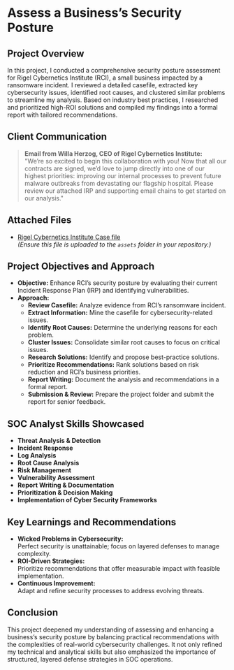 # Assess a Business’s Security Posture

## Project Overview

In this project, I conducted a comprehensive security posture assessment for Rigel Cybernetics Institute (RCI), a small business impacted by a ransomware incident. I reviewed a detailed casefile, extracted key cybersecurity issues, identified root causes, and clustered similar problems to streamline my analysis. Based on industry best practices, I researched and prioritized high-ROI solutions and compiled my findings into a formal report with tailored recommendations.

## Client Communication

> **Email from Willa Herzog, CEO of Rigel Cybernetics Institute:**  
> "We’re so excited to begin this collaboration with you! Now that all our contracts are signed, we’d love to jump directly into one of our highest priorities: improving our internal processes to prevent future malware outbreaks from devastating our flagship hospital. Please review our attached IRP and supporting email chains to get started on our analysis."

## Attached Files

- [Rigel Cybernetics Institute Case file](assets/rigel-case.pdf)  
  *(Ensure this file is uploaded to the `assets` folder in your repository.)*

## Project Objectives and Approach

- **Objective:** Enhance RCI’s security posture by evaluating their current Incident Response Plan (IRP) and identifying vulnerabilities.
- **Approach:**
  - **Review Casefile:** Analyze evidence from RCI’s ransomware incident.
  - **Extract Information:** Mine the casefile for cybersecurity-related issues.
  - **Identify Root Causes:** Determine the underlying reasons for each problem.
  - **Cluster Issues:** Consolidate similar root causes to focus on critical issues.
  - **Research Solutions:** Identify and propose best-practice solutions.
  - **Prioritize Recommendations:** Rank solutions based on risk reduction and RCI’s business priorities.
  - **Report Writing:** Document the analysis and recommendations in a formal report.
  - **Submission & Review:** Prepare the project folder and submit the report for senior feedback.

## SOC Analyst Skills Showcased

- **Threat Analysis & Detection**
- **Incident Response**
- **Log Analysis**
- **Root Cause Analysis**
- **Risk Management**
- **Vulnerability Assessment**
- **Report Writing & Documentation**
- **Prioritization & Decision Making**
- **Implementation of Cyber Security Frameworks**

## Key Learnings and Recommendations

- **Wicked Problems in Cybersecurity:**  
  Perfect security is unattainable; focus on layered defenses to manage complexity.
- **ROI-Driven Strategies:**  
  Prioritize recommendations that offer measurable impact with feasible implementation.
- **Continuous Improvement:**  
  Adapt and refine security processes to address evolving threats.

## Conclusion

This project deepened my understanding of assessing and enhancing a business’s security posture by balancing practical recommendations with the complexities of real-world cybersecurity challenges. It not only refined my technical and analytical skills but also emphasized the importance of structured, layered defense strategies in SOC operations.
